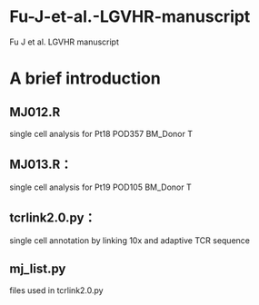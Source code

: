 # Fu-J-et-al.-LGVHR-manuscript
Fu J et al. LGVHR manuscript

# A brief introduction

## MJ012.R
single cell analysis for Pt18 POD357 BM_Donor T

## MJ013.R：
single cell analysis for Pt19 POD105 BM_Donor T

## tcrlink2.0.py：
single cell annotation by linking 10x and adaptive TCR sequence

## mj_list.py
files used in tcrlink2.0.py
